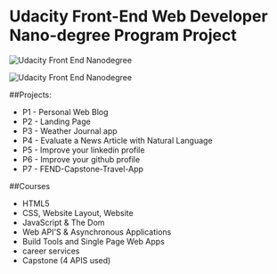 # Udacity Front-End Web Developer Nano-degree Program Project

![Udacity Front End Nanodegree](https://github.com/mjsuthar/Udacity_front_end_Projects/blob/master/Nanodegree.jpg "Manoj Kumar")

![Udacity Front End Nanodegree](https://github.com/mjsuthar/Udacity_front_end_Projects/blob/master/Udacity%20Graduate.png "Manoj Kumar")

##Projects:

- P1 - Personal Web Blog
- P2 - Landing Page
- P3 - Weather Journal app
- P4 - Evaluate a News Article with Natural Language
- P5 - Improve your linkedin profile
- P6 - Improve your github profile
- P7 - FEND-Capstone-Travel-App

##Courses

- HTML5
- CSS, Website Layout, Website
- JavaScript & The Dom
- Web API'S & Asynchronous Applications
- Build Tools and Single Page Web Apps
- career services
- Capstone (4 APIS used)